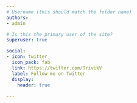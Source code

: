 ```yaml
---
# Username (this should match the folder name)
authors:
- admin

# Is this the primary user of the site?
superuser: true

social:
- icon: twitter
  icon_pack: fab
  link: https://twitter.com/TrivikV
  label: Follow me on Twitter
  display:
    header: true
    
---
```

